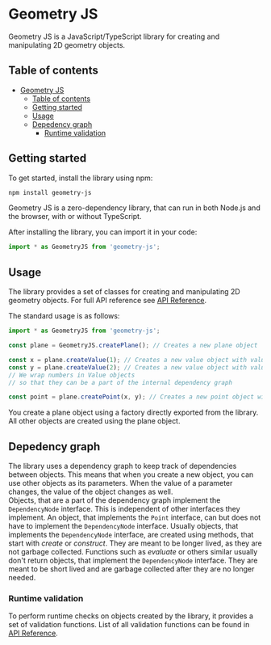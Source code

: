 # Geometry JS

Geometry JS is a JavaScript/TypeScript library for creating and manipulating 2D geometry objects.  

## Table of contents

- [Geometry JS](#geometry-js)
  - [Table of contents](#table-of-contents)
  - [Getting started](#getting-started)
  - [Usage](#usage)
  - [Depedency graph](#depedency-graph)
    - [Runtime validation](#runtime-validation)


## Getting started

To get started, install the library using npm:

```bash
npm install geometry-js
```

Geometry JS is a zero-dependency library, that can run in both Node.js and the browser, with or without TypeScript.

After installing the library, you can import it in your code:

```typescript
import * as GeometryJS from 'geometry-js';
```

## Usage

The library provides a set of classes for creating and manipulating 2D geometry objects. For full API reference see [API Reference](https://geometryjs.jiricekcz.dev/api/).

The standard usage is as follows:

```typescript
import * as GeometryJS from 'geometry-js';

const plane = GeometryJS.createPlane(); // Creates a new plane object

const x = plane.createValue(1); // Creates a new value object with value 1
const y = plane.createValue(2); // Creates a new value object with value 2
// We wrap numbers in Value objects
// so that they can be a part of the internal dependency graph

const point = plane.createPoint(x, y); // Creates a new point object with coordinates (1, 2)
```

You create a plane object using a factory directly exported from the library. All other objects are created using the plane object.

## Depedency graph

The library uses a dependency graph to keep track of dependencies between objects. This means that when you create a new object, you can use other objects as its parameters. When the value of a parameter changes, the value of the object changes as well.  
Objects, that are a part of the dependency graph implement the `DependencyNode` interface. This is independent of other interfaces they implement. An object, that implements the `Point` interface, can but does not have to implement the `DependencyNode` interface. Usually objects, that implements the `DependencyNode` interface, are created using methods, that start with *create* or *construct*. They are meant to be longer lived, as they are not garbage collected. Functions such as *evaluate* or others similar usually don't return objects, that implement the `DependencyNode` interface. They are meant to be short lived and are garbage collected after they are no longer needed.

### Runtime validation

To perform runtime checks on objects created by the library, it provides a set of validation functions. List of all validation functions can be found in [API Reference](https://geometryjs.jiricekcz.dev/api/modules).
